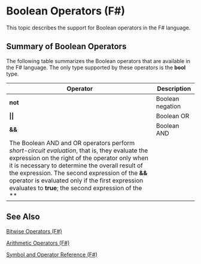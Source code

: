# Boolean Operators (F#)

This topic describes the support for Boolean operators in the F# language.


## Summary of Boolean Operators
The following table summarizes the Boolean operators that are available in the F# language. The only type supported by these operators is the **bool** type.



|Operator|Description|
|--------|-----------|
|**not**|Boolean negation|
|**&#124;&#124;**|Boolean OR|
|**&amp;&amp;**|Boolean AND|
The Boolean AND and OR operators perform *short-circuit evaluation*, that is, they evaluate the expression on the right of the operator only when it is necessary to determine the overall result of the expression. The second expression of the **&amp;&amp;** operator is evaluated only if the first expression evaluates to **true**; the second expression of the **||** operator is evaluated only if the first expression evaluates to **false**.


## See Also
[Bitwise Operators &#40;F&#35;&#41;](Bitwise+Operators+28%F%2329%.md)

[Arithmetic Operators &#40;F&#35;&#41;](Arithmetic+Operators+28%F%2329%.md)

[Symbol and Operator Reference &#40;F&#35;&#41;](Symbol+and+Operator+Reference+28%F%2329%.md)

